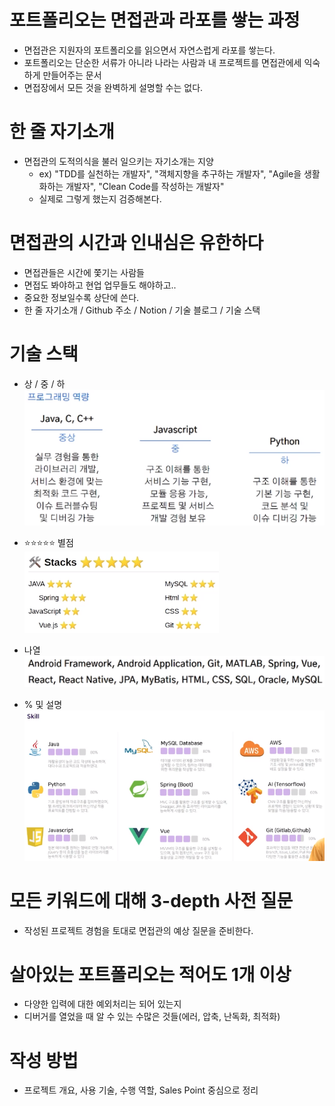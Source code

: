 # 포트폴리오는 면접관과 라포를 쌓는 과정

- 면접관은 지원자의 포트폴리오를 읽으면서 자연스럽게 라포를 쌓는다.
- 포트폴리오는 단순한 서류가 아니라 나라는 사람과 내 프로젝트를 면접관에세 익숙하게 만들어주는 문서
- 면접장에서 모든 것을 완벽하게 설명할 수는 없다.

# 한 줄 자기소개

- 면접관의 도적의식을 불러 일으키는 자기소개는 지양
  - ex) "TDD를 실천하는 개발자", "객체지향을 추구하는 개발자", "Agile을 생활화하는 개발자", "Clean Code를 작성하는 개발자"
  - 실제로 그렇게 했는지 검증해본다.

# 면접관의 시간과 인내심은 유한하다

- 면접관들은 시간에 쫓기는 사람들
- 면접도 봐야하고 현업 업무들도 해야하고..
- 중요한 정보일수록 상단에 쓴다.
- 한 줄 자기소개 / Github 주소 / Notion / 기술 블로그 / 기술 스택

# 기술 스택

- 상 / 중 / 하
  ![기술스택_상중하](./images/TechnicalStack_High_Middle_Low.PNG)

- ⭐⭐⭐⭐⭐ 별점  
  ![기술스택_별점](./images/TechnicalStack_Star.PNG)

- 나열
  ![기술스택_나열](./images/TechnicalStack_List.PNG)

- % 및 설명
  ![기술스택_퍼센테이지_및_설명](./images/TechnicalStack_Total.PNG)

# 모든 키워드에 대해 3-depth 사전 질문

- 작성된 프로젝트 경험을 토대로 면접관의 예상 질문을 준비한다.

# 살아있는 포트폴리오는 적어도 1개 이상

- 다양한 입력에 대한 예외처리는 되어 있는지
- 디버거를 열었을 때 알 수 있는 수많은 것들(에러, 압축, 난독화, 최적화)

# 작성 방법

- 프로젝트 개요, 사용 기술, 수행 역할, Sales Point 중심으로 정리
